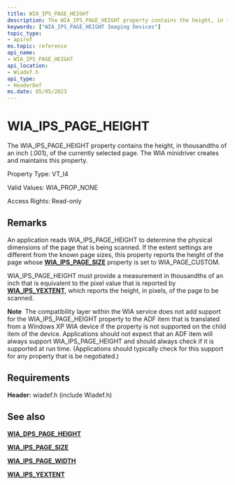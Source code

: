 ```yaml
---
title: WIA_IPS_PAGE_HEIGHT
description: The WIA_IPS_PAGE_HEIGHT property contains the height, in thousandths of an inch (.001), of the currently selected page. The WIA minidriver creates and maintains this property.
keywords: ["WIA_IPS_PAGE_HEIGHT Imaging Devices"]
topic_type:
- apiref
ms.topic: reference
api_name:
- WIA_IPS_PAGE_HEIGHT
api_location:
- Wiadef.h
api_type:
- HeaderDef
ms.date: 05/05/2023
---
```


# WIA_IPS_PAGE_HEIGHT

The WIA_IPS_PAGE_HEIGHT property contains the height, in thousandths of an inch (.001), of the currently selected page. The WIA minidriver creates and maintains this property.

Property Type: VT_I4

Valid Values: WIA_PROP_NONE

Access Rights: Read-only

## Remarks

An application reads WIA_IPS_PAGE_HEIGHT to determine the physical dimensions of the page that is being scanned. If the extent settings are different from the known page sizes, this property reports the height of the page whose [**WIA_IPS_PAGE_SIZE**](wia-ips-page-size.md) property is set to WIA_PAGE_CUSTOM.

WIA_IPS_PAGE_HEIGHT must provide a measurement in thousandths of an inch that is equivalent to the pixel value that is reported by [**WIA_IPS_YEXTENT**](wia-ips-yextent.md), which reports the height, in pixels, of the page to be scanned.

**Note**  The compatibility layer within the WIA service does not add support for the WIA_IPS_PAGE_HEIGHT property to the ADF item that is translated from a Windows XP WIA device if the property is not supported on the child item of the device. Applications should not expect that an ADF item will always support WIA_IPS_PAGE_HEIGHT and should always check if it is supported at run time. (Applications should typically check for this support for any property that is be negotiated.)

## Requirements

**Header:** wiadef.h (include Wiadef.h)

## See also

[**WIA_DPS_PAGE_HEIGHT**](wia-dps-page-height.md)

[**WIA_IPS_PAGE_SIZE**](wia-ips-page-size.md)

[**WIA_IPS_PAGE_WIDTH**](wia-ips-page-width.md)

[**WIA_IPS_YEXTENT**](wia-ips-yextent.md)
